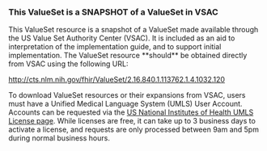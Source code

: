<h3 id='vsac-snapshot'>This ValueSet is a SNAPSHOT of a ValueSet in VSAC</h3>
<p>This ValueSet resource is a snapshot of a ValueSet made available through the US Value Set Authority
Center (VSAC).  It is included as an aid to interpretation of the implementation guide, and to support initial
implementation.  The ValueSet resource **should** be obtained directly from VSAC using the
following URL:</p>

<p><a href='http://cts.nlm.nih.gov/fhir/ValueSet/2.16.840.1.113762.1.4.1032.120'>http://cts.nlm.nih.gov/fhir/ValueSet/2.16.840.1.113762.1.4.1032.120</a></p>

<p>To download ValueSet resources or their expansions from VSAC, users must have a Unified Medical Language System (UMLS) User Account.  Accounts
can be requested via the <a href='https://uts.nlm.nih.gov/license.html'>US National Institutes of Health UMLS License page</a>.  While licenses are free,
it can take up to 3 business days to activate a license, and requests are only processed between 9am and 5pm during normal business hours.
</p>
